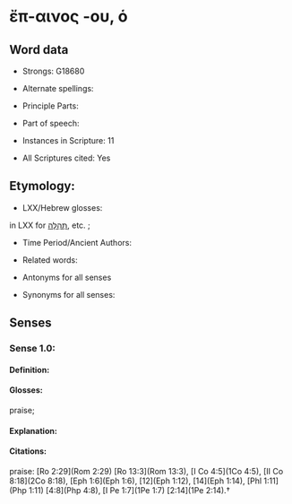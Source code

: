 # ἔπ-αινος -ου, ὁ 

<!-- Status: S2=NeedsEdits -->
<!-- Lexica used for edits:   -->

## Word data

* Strongs: G18680

* Alternate spellings:



* Principle Parts: 


* Part of speech: 


* Instances in Scripture: 11

* All Scriptures cited: Yes

## Etymology: 


* LXX/Hebrew glosses: 

in LXX for [תְּהִלָּה](//en-uhl/H8416), etc. ; 

* Time Period/Ancient Authors: 


* Related words: 

* Antonyms for all senses

* Synonyms for all senses: 


## Senses 


### Sense  1.0: 

#### Definition: 

#### Glosses: 

praise; 

#### Explanation: 


#### Citations: 

praise: [Ro 2:29](Rom 2:29) [Ro 13:3](Rom 13:3), [I Co 4:5](1Co 4:5), [II Co 8:18](2Co 8:18), [Eph 1:6](Eph 1:6), [12](Eph 1:12), [14](Eph 1:14), [Phl 1:11](Php 1:11) [4:8](Php 4:8), [I Pe 1:7](1Pe 1:7) [2:14](1Pe 2:14).†
